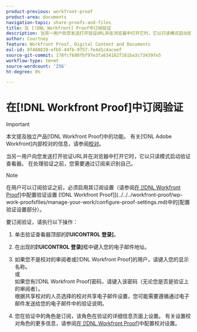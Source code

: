 ```yaml
---
product-previous: workfront-proof
product-area: documents
navigation-topic: share-proofs-and-files
title: 在 [!DNL Workfront] Proof中订阅验证
description: 当另一用户向您发送打开验证URL并在浏览器中打开它时，它以只读模式启动验证查看器。 在处理验证之前，您需要通过订阅来识别自己。
author: Courtney
feature: Workfront Proof, Digital Content and Documents
exl-id: 8f488839-efb5-44fb-9757-7e4d1c4aceef
source-git-commit: 178fcf680fbf97e3fa634182f161ba3c73439fe5
workflow-type: tm+mt
source-wordcount: '256'
ht-degree: 0%

---
```


# 在[!DNL Workfront Proof]中订阅验证

>[!IMPORTANT]
>
>本文提及独立产品[!DNL Workfront Proof]中的功能。 有关[!DNL Adobe Workfront]内部校对的信息，请参阅[校对](../../../review-and-approve-work/proofing/proofing.md)。

当另一用户向您发送打开验证URL并在浏览器中打开它时，它以只读模式启动验证查看器。 在处理验证之前，您需要通过订阅来识别自己。

>[!NOTE]
>
>在用户可以订阅验证之前，必须启用其订阅设置（请参阅[在 [!DNL Workfront Proof]](../../../workfront-proof/wp-work-proofsfiles/manage-your-work/configure-proof-settings.md)中配置验证设置 [!DNL Workfront Proof]](../../../workfront-proof/wp-work-proofsfiles/manage-your-work/configure-proof-settings.md)中的[配置验证设置部分）。

要订阅验证，请执行以下操作：

1. 单击验证查看器顶部的&#x200B;**[!UICONTROL 登录]**。
1. 在出现的&#x200B;**[!UICONTROL 登录]**&#x200B;框中键入您的电子邮件地址。
1. 如果您不是校对的审阅者或[!DNL Workfront Proof]的用户，请键入您的显示名称。\
   或\
   如果您有[!DNL Workfront Proof]密码，请键入该密码（无论您是否是验证上的审阅者）。\
   根据共享校对的人员选择的校对共享电子邮件设置，您可能需要遵循通过电子邮件发送给您的电子邮件中的验证说明。

1. 您在验证中的角色是订阅，该角色在验证的详细信息页面上设置。 有关设置校对角色的更多信息，请参阅[在 [!DNL Workfront Proof]](../../../workfront-proof/wp-work-proofsfiles/manage-your-work/configure-proof-settings.md)中配置校对设置。
